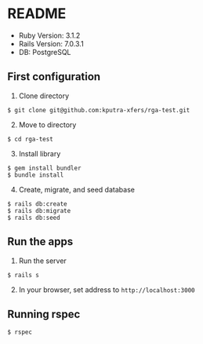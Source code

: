 # README

* Ruby Version: 3.1.2
* Rails Version: 7.0.3.1
* DB: PostgreSQL

## First configuration
1. Clone directory
```
$ git clone git@github.com:kputra-xfers/rga-test.git
```

2. Move to directory
```
$ cd rga-test
```

3. Install library
```
$ gem install bundler
$ bundle install
```

4. Create, migrate, and seed database
```
$ rails db:create
$ rails db:migrate
$ rails db:seed
```

## Run the apps

1. Run the server
```
$ rails s
```

2. In your browser, set address to `http://localhost:3000`

## Running rspec

```
$ rspec
```